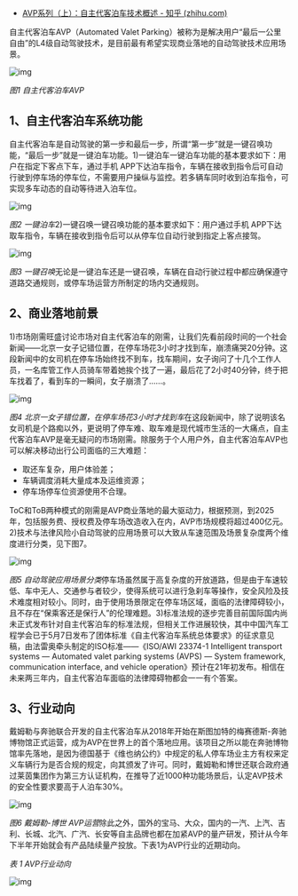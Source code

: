 - [AVP系列（上）：自主代客泊车技术概述 - 知乎 (zhihu.com)](https://zhuanlan.zhihu.com/p/369284215)

自主代客泊车AVP（Automated Valet Parking）被称为是解决用户“最后一公里自由”的L4级自动驾驶技术，是目前最有希望实现商业落地的自动驾驶技术应用场景。

![img](https://pic3.zhimg.com/80/v2-a864f695c59d3aba6b20ae41cd194d36_720w.jpg)

*图1 自主代客泊车AVP*

## **1、自主代客泊车系统功能**

自主代客泊车是自动驾驶的第一步和最后一步，所谓“第一步”就是一键召唤功能，“最后一步”就是一键泊车功能。1)一键泊车一键泊车功能的基本要求如下：用户在指定下客点下车，通过手机 APP下达泊车指令，车辆在接收到指令后可自动行驶到停车场的停车位，不需要用户操纵与监控。若多辆车同时收到泊车指令，可实现多车动态的自动等待进入泊车位。

![img](https://pic3.zhimg.com/80/v2-d7bfe649bc85a0a2b29effc6af337b4a_720w.jpg)

*图2 一键泊车*2)一键召唤一键召唤功能的基本要求如下：用户通过手机 APP下达取车指令，车辆在接收到指令后可以从停车位自动行驶到指定上客点接驾。

![img](https://pic3.zhimg.com/80/v2-e22165e13437c2808b1cc799d924f3ae_720w.jpg)

*图3 一键召唤*无论是一键泊车还是一键召唤，车辆在自动行驶过程中都应确保遵守道路交通规则，或停车场运营方所制定的场内交通规则。

## **2、商业落地前景**

1)市场刚需旺盛讨论市场对自主代客泊车的刚需，让我们先看前段时间的一个社会新闻——北京一女子记错位置，在停车场花3小时才找到车，崩溃痛哭20分钟。这段新闻中的女司机在停车场始终找不到车，找车期间，女子询问了十几个工作人员，一名库管工作人员骑车带着她挨个找了一遍，最后花了2小时40分钟，终于把车找着了，看到车的一瞬间，女子崩溃了……。

![img](https://pic2.zhimg.com/80/v2-2c4b632d6d21f8f75be2714c6e160561_720w.jpg)

*图4 北京一女子错位置，在停车场花3小时才找到车*在这段新闻中，除了说明该名女司机是个路痴以外，更说明了停车难、取车难是现代城市生活的一大痛点，自主代客泊车AVP是毫无疑问的市场刚需。除服务于个人用户外，自主代客泊车AVP也可以解决移动出行公司面临的三大难题：

- 取还车复杂，用户体验差；
- 车辆调度消耗大量成本及运维资源；
- 停车场停车位资源使用不合理。

ToC和ToB两种模式的刚需是AVP商业落地的最大驱动力，根据预测，到2025年，包括服务费、授权费及停车场改造收入在内，AVP市场规模将超过400亿元。2)技术与法律风险小自动驾驶的应用场景可以大致从车速范围及场景复杂度两个维度进行分类，见下图7。

![img](https://pic2.zhimg.com/80/v2-71881ec7f9717878d0a538b88f6e4f91_720w.jpg)

*图5 自动驾驶应用场景分类*停车场虽然属于高复杂度的开放道路，但是由于车速较低、车中无人、交通参与者较少，使得系统可以进行急刹车等操作，安全风险及技术难度相对较小。同时，由于使用场景限定在停车场区域，面临的法律障碍较小，且不存在“保乘客还是保行人”的伦理难题。3)标准法规的逐步完善目前国际国内尚未正式发布针对自主代客泊车的标准法规，但相关工作进展较快，其中中国汽车工程学会已于5月7日发布了团体标准《自主代客泊车系统总体要求》的征求意见稿，由法雷奥牵头制定的ISO标准——《ISO/AWI 23374-1 Intelligent transport systems — Automated valet parking systems (AVPS) — System framework, communication interface, and vehicle operation》预计在21年初发布。相信在未来两三年内，自主代客泊车面临的法律障碍物都会一一有个答案。

## **3、行业动向**

戴姆勒与奔驰联合开发的自主代客泊车从2018年开始在斯图加特的梅赛德斯-奔驰博物馆正式运营，成为AVP在世界上的首个落地应用。该项目之所以能在奔驰博物馆率先落地，是因为德国基于《维也纳公约》中规定的私人停车场业主方有权来定义车辆行为是否合规的规定，向其颁发了许可。同时，戴姆勒和博世还联合政府通过莱茵集团作为第三方认证机构，在推导了近1000种功能场景后，认定AVP技术的安全性要求要高于人泊车30%。

![img](https://pic2.zhimg.com/80/v2-33cd0d8ac6b2a855dc8345c08aae4a85_720w.jpg)

*图6 戴姆勒-博世 AVP运营*除此之外，国外的宝马、大众，国内的一汽、上汽、吉利、长城、北汽、广汽、长安等自主品牌也都在加紧AVP的量产研发，预计从今年下半年开始就会有产品陆续量产投放。下表1为AVP行业的近期动向。

*表* *1 AVP行业动向*

![img](https://pic4.zhimg.com/80/v2-534af61b69af6e3a78cb561f526448a7_720w.jpg)